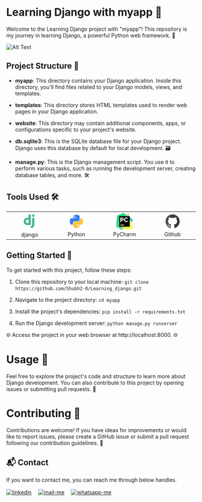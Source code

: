 
# Learning Django with myapp 🐍

Welcome to the Learning Django project with "myapp"! This repository is my journey in learning Django, a powerful Python web framework. 🚀

![Alt Text](https://imgs.search.brave.com/vM9eQKwHOveCj0C61bw6jPmmXs3dJustYYQyiuDi1bQ/rs:fit:860:0:0/g:ce/aHR0cHM6Ly9taXJv/Lm1lZGl1bS5jb20v/djIvMSp3MWVVWFpZ/amZTdVJzdzI0V0E4/RkxBLmpwZWc)


## Project Structure 📂

- **myapp**: This directory contains your Django application. Inside this directory, you'll find files related to your Django models, views, and templates.

- **templates**: This directory stores HTML templates used to render web pages in your Django application.

- **website**: This directory may contain additional components, apps, or configurations specific to your project's website.

- **db.sqlite3**: This is the SQLite database file for your Django project. Django uses this database by default for local development. 🗃️

- **manage.py**: This is the Django management script. You use it to perform various tasks, such as running the development server, creating database tables, and more. 🛠️

## Tools Used 🛠️

<table align="center">
  <tr>
    <td align="center" width="170">
      <img src="https://github.com/Shubh2-0/Shubh2-0/blob/main/Images/django.png" width="48" height="48" alt="Python" />
      <br>django 
    </td>
     <td align="center" width="170">
      <img src="https://github.com/Shubh2-0/Shubh2-0/blob/main/Images/python.png" width="45" height="45" alt="Github" />
      <br>Python
    </td>
     <td align="center" width="170">
      <img src="https://github.com/Shubh2-0/EchoCharm/blob/main/images/PyCharm.png" width="45" height="45" alt="PyCharm" />
      <br>PyCharm
    </td>
    <td align="center" width="170">
      <img src="https://github.com/Shubh2-0/Shubh2-0/blob/main/Images/github.png" width="45" height="45" alt="Github" />
      <br>Github
    </td>
  </tr>
 
</table>

## Getting Started 🏁

To get started with this project, follow these steps:

1. Clone this repository to your local machine:    ``git clone https://github.com/Shubh2-0/Learning_django.git``

2. Navigate to the project directory:    ``cd myapp``

3. Install the project's dependencies:    ``pip install -r requirements.txt``

4. Run the Django development server:    ``python manage.py runserver``

🌐 Access the project in your web browser at http://localhost:8000. 🌐

# Usage 🚧
Feel free to explore the project's code and structure to learn more about Django development. You can also contribute to this project by opening issues or submitting pull requests. 🤝

# Contributing 🙌
Contributions are welcome! If you have ideas for improvements or would like to report issues, please create a GitHub issue or submit a pull request following our contribution guidelines. 🎉

## 📬 Contact

If you want to contact me, you can reach me through below handles.

 <p align="left">
  <a href="https://www.linkedin.com/in/shubham-bhati-787319213/" target="_blank"><img align="center" src="https://skillicons.dev/icons?i=linkedin" width="40px" alt="linkedin" /></a>&emsp;
  <a title="shubhambhati226@gmail.com" href="mailto:shubhambhati226@gmail.com" target="_blank"><img align="center"  src="https://cdn-icons-png.flaticon.com/128/888/888853.png"  width="40px"   alt="mail-me" /></a>&emsp;
  <a href="https://wa.me/+916232133187" target="blank"><img align="center" src="https://media2.giphy.com/media/Q8I2fYA773h5wmQQcR/giphy.gif" width="40px"  alt="whatsapp-me" /></a>&emsp;	
 </p>


